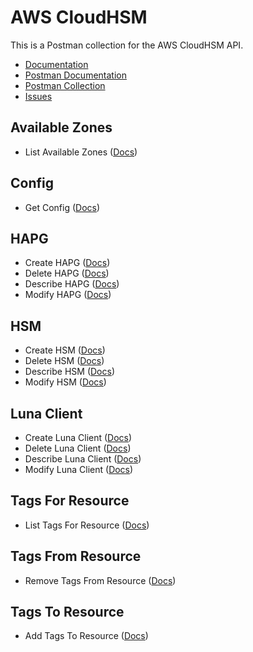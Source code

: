 # AWS CloudHSM
This is a Postman collection for the AWS CloudHSM API.

- [Documentation](https://docs.aws.amazon.com/cloudhsm/classic/APIReference/Welcome.html)
- [Postman Documentation](https://documenter.getpostman.com/view/35240/SW7Z2nn6)
- [Postman Collection](https://www.getpostman.com/collections/521344e0f4ec72c078ad)
- [Issues](https://github.com/api-evangelist/aws/labels/CloudWatch)

## Available Zones
 - List Available Zones ([Docs](http://docs.aws.amazon.com/cloudhsm/latest/dg/API_RemoveTagsFromResource.html))
## Config
 - Get Config ([Docs](http://docs.aws.amazon.com/cloudhsm/latest/dg/API_RemoveTagsFromResource.html))
## HAPG
 - Create HAPG ([Docs](http://docs.aws.amazon.com/cloudhsm/latest/dg/API_RemoveTagsFromResource.html))
 - Delete HAPG ([Docs](http://docs.aws.amazon.com/cloudhsm/latest/dg/API_RemoveTagsFromResource.html))
 - Describe HAPG ([Docs](http://docs.aws.amazon.com/cloudhsm/latest/dg/API_RemoveTagsFromResource.html))
 - Modify HAPG ([Docs](http://docs.aws.amazon.com/cloudhsm/latest/dg/API_RemoveTagsFromResource.html))
## HSM
 - Create HSM ([Docs](http://docs.aws.amazon.com/cloudhsm/latest/dg/API_RemoveTagsFromResource.html))
 - Delete HSM ([Docs](http://docs.aws.amazon.com/cloudhsm/latest/dg/API_RemoveTagsFromResource.html))
 - Describe HSM ([Docs](http://docs.aws.amazon.com/cloudhsm/latest/dg/API_RemoveTagsFromResource.html))
 - Modify HSM ([Docs](http://docs.aws.amazon.com/cloudhsm/latest/dg/API_RemoveTagsFromResource.html))
## Luna Client
 - Create Luna Client ([Docs](http://docs.aws.amazon.com/cloudhsm/latest/dg/API_RemoveTagsFromResource.html))
 - Delete Luna Client ([Docs](http://docs.aws.amazon.com/cloudhsm/latest/dg/API_RemoveTagsFromResource.html))
 - Describe Luna Client ([Docs](http://docs.aws.amazon.com/cloudhsm/latest/dg/API_RemoveTagsFromResource.html))
 - Modify Luna Client ([Docs](http://docs.aws.amazon.com/cloudhsm/latest/dg/API_RemoveTagsFromResource.html))
## Tags For Resource
 - List Tags For Resource ([Docs](http://docs.aws.amazon.com/cloudhsm/latest/dg/API_RemoveTagsFromResource.html))
## Tags From Resource
 - Remove Tags From Resource ([Docs](http://docs.aws.amazon.com/cloudhsm/latest/dg/API_RemoveTagsFromResource.html))
## Tags To Resource
 - Add Tags To Resource ([Docs](http://docs.aws.amazon.com/cloudhsm/latest/dg/API_RemoveTagsFromResource.html))

